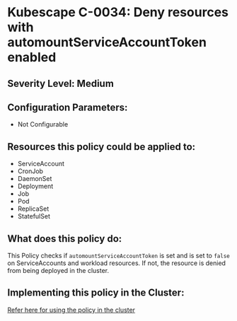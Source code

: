 # Kubescape C-0034: Deny resources with automountServiceAccountToken enabled

## Severity Level: Medium

## Configuration Parameters:
* Not Configurable

## Resources this policy could be applied to:
* ServiceAccount
* CronJob
* DaemonSet
* Deployment
* Job
* Pod
* ReplicaSet
* StatefulSet

## What does this policy do:
This Policy checks if `automountServiceAccountToken` is set and is set to `false` on ServiceAccounts and workload resources. If not, the resource is denied from being deployed in the cluster.

## Implementing this policy in the Cluster:
[Refer here for using the policy in the cluster](https://github.com/kubescape/cel-admission-library#using-the-library)
